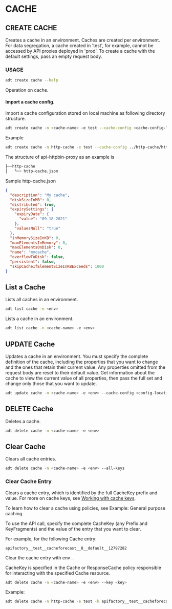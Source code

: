 # CACHE
## CREATE CACHE
Creates a cache in an environment. Caches are created per environment. For data segregation, a cache created in 'test', for example, cannot be accessed by API proxies deployed in 'prod'. To create a cache with the default settings, pass an empty request body.

### USAGE

```sh
adt create cache --help
```

Operation on cache.


#### Import a cache config.

Import a cache configuration stored on local machine as following directory structure.


```sh
adt create cache -n <cache-name> -e test --cache-config <cache-config-location>
```

Example

```sh
adt create cache -n http-cache -e test --cache-config ../http-cache/http-cache.json
```

  The structure of api-httpbin-proxy as an example is

```sh
├──http-cache
│   └── http-cache.json
```

Sample http-cache.json 

```json
{
  "description": "My cache",
  "diskSizeInMB": 0,
  "distributed": true,
  "expirySettings": {
    "expiryDate": {
      "value": "09-18-2021"
    },
    "valuesNull": "true"
  },
  "inMemorySizeInKB": 0,
  "maxElementsInMemory": 0,
  "maxElementsOnDisk": 0,
  "name": "mycache",
  "overflowToDisk": false,
  "persistent": false,
  "skipCacheIfElementSizeInKBExceeds": 1000
}
```

## List a Cache

Lists all caches in an environment.

```sh
adt list cache -e <env>
```

Lists a cache in an environment.

```sh
adt list cache -n <cache-name> -e <env>
```


## UPDATE Cache
Updates a cache in an environment. You must specify the complete definition of the cache, including the properties that you want to change and the ones that retain their current value. Any properties omitted from the request body are reset to their default value. Get information about the cache to view the current value of all properties, then pass the full set and change only those that you want to update.

```sh
adt update cache -n <cache-name> -e <env> --cache-config <config-location>
```


## DELETE Cache
Deletes a cache.

```sh
adt delete cache -n <cache-name> -e <env> 
```



## Clear Cache 

Clears all cache entries.

```sh
adt delete cache -n <cache-name> -e <env> --all-keys
```

### Clear Cache Entry
Clears a cache entry, which is identified by the full CacheKey prefix and value. For more on cache keys, see [Working with cache keys](https://docs.apigee.com/api-platform/reference/policies/working-cachekeys).

To learn how to clear a cache using policies, see Example: General purpose caching.

To use the API call, specify the complete CacheKey (any Prefix and KeyFragments) and the value of the entry that you want to clear.

For example, for the following Cache entry:

```text
apifactory__test__cacheforecast__8__default__12797282
```

Clear the cache entry with env <test>.

CacheKey is specified in the Cache or ResponseCache policy responsible for interacting with the specified Cache resource.

```sh
adt delete cache -n <cache-name> -e <env> --key <key>
```

Example:
```sh
adt delete cache -n http-cache -e test -k apifactory__test__cacheforecast__8__default__12797282
```